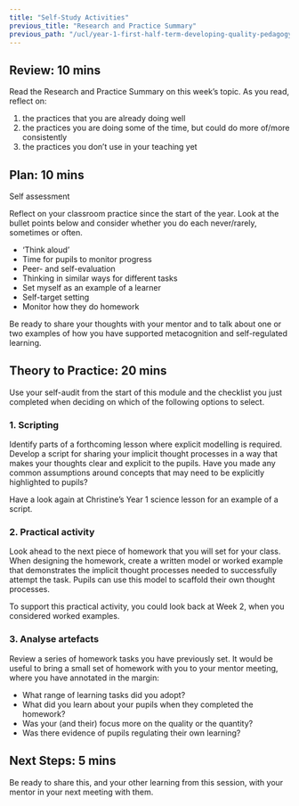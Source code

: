 ```yaml
---
title: "Self-Study Activities"
previous_title: "Research and Practice Summary"
previous_path: "/ucl/year-1-first-half-term-developing-quality-pedagogy-part-1/spring-week-4-ect-research-and-practice-summary"
---
```


## Review: 10 mins

Read the Research and Practice Summary on this week’s topic. As you read, reflect on:

1. the practices that you are already doing well
2. the practices you are doing some of the time, but could do more of/more consistently
3. the practices you don’t use in your teaching yet

## Plan: 10 mins

Self assessment

Reflect on your classroom practice since the start of the year. Look at the bullet points below and consider whether you do each never/rarely, sometimes or often.

- ‘Think aloud’
- Time for pupils to monitor progress
- Peer- and self-evaluation
- Thinking in similar ways for different tasks
- Set myself as an example of a learner
- Self-target setting
- Monitor how they do homework

Be ready to share your thoughts with your mentor and to talk about one or two examples of how you have supported metacognition and self-regulated learning.

## Theory to Practice: 20 mins

Use your self-audit from the start of this module and the checklist you just completed when deciding on which of the following options to select.

### 1. Scripting

Identify parts of a forthcoming lesson where explicit modelling is required. Develop a script for sharing your implicit thought processes in a way that makes your thoughts clear and explicit to the pupils. Have you made any common assumptions around concepts that may need to be explicitly highlighted to pupils?

Have a look again at Christine’s Year 1 science lesson for an example of a script.

### 2. Practical activity

Look ahead to the next piece of homework that you will set for your class. When designing the homework, create a written model or worked example that demonstrates the implicit thought processes needed to successfully attempt the task. Pupils can use this model to scaffold their own thought processes.

To support this practical activity, you could look back at Week 2, when you considered worked examples.

### 3. Analyse artefacts

Review a series of homework tasks you have previously set. It would be useful to bring a small set of homework with you to your mentor meeting, where you have annotated in the margin:

- What range of learning tasks did you adopt?
- What did you learn about your pupils when they completed the homework?
- Was your (and their) focus more on the quality or the quantity?
- Was there evidence of pupils regulating their own learning?

## Next Steps: 5 mins

Be ready to share this, and your other learning from this session, with your mentor in your next meeting with them.

